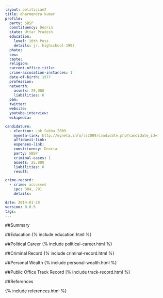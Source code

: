 ```yaml
---
layout: politician2
title: dharmendra kumar
profile: 
  party: SBSP
  constituency: Deoria
  state: Uttar Pradesh
  education: 
    level: 10th Pass
    details: jr. highschool-1992
  photo: 
  sex: 
  caste: 
  religion: 
  current-office-title: 
  crime-accusation-instances: 1
  date-of-birth: 1977
  profession: 
  networth: 
    assets: 25,000
    liabilities: 0
  pan: 
  twitter: 
  website: 
  youtube-interview: 
  wikipedia: 

candidature: 
  - election: Lok Sabha 2009
    myneta-link: http://myneta.info/ls2009/candidate.php?candidate_id=1860
    affidavit-link: 
    expenses-link: 
    constituency: Deoria 
    party: SBSP
    criminal-cases: 1
    assets: 25,000
    liabilities: 0
    result:  

crime-record: 
  - crime: accussed
    ipc: 304, 201
    details:  

date: 2014-01-28
version: 0.0.5
tags: 
---
```

##Summary


##Education
{% include education.html %}


##Political Career
{% include political-career.html %}


##Criminal Record
{% include criminal-record.html %}


##Personal Wealth
{% include personal-wealth.html %}


##Public Office Track Record
{% include track-record.html %}


##References


{% include references.html %}